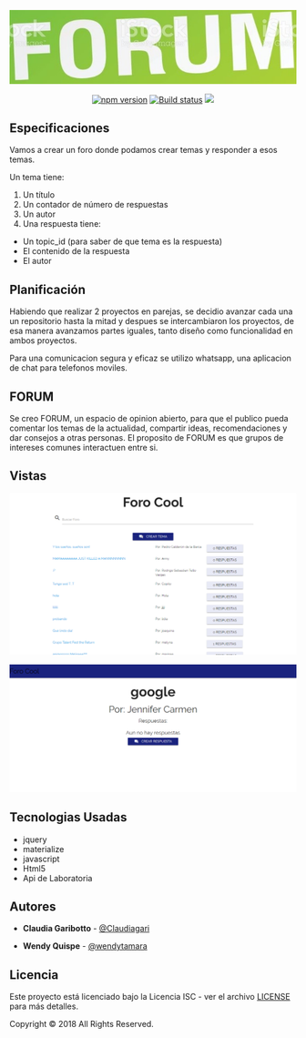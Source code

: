 

<p align="center">
	<img src="public/assets/images/ultimate.jpg" class="">
	</img>
</p>
<p align="center">
</p>
<p align="center">
  <a href="https://badge.fury.io/js/sweetalert"><img src="https://badge.fury.io/js/sweetalert.svg" alt="npm version" height="18"></a>
  <a href="https://travis-ci.org/t4t5/sweetalert"><img src="https://travis-ci.org/t4t5/sweetalert.svg" alt="Build status"/><a>
  <a href="https://github.com/t4t5/sweetalert/blob/master/LICENSE">
    <img src="https://img.shields.io/github/license/t4t5/sweetalert.svg" />
  </a>
</p>

##  Especificaciones
Vamos a crear un foro donde podamos crear temas y responder a esos temas.

Un tema tiene:

1. Un título
2. Un contador de número de respuestas
3. Un autor
4. Una respuesta tiene:


* Un topic_id (para saber de que tema es la respuesta)
* El contenido de la respuesta
* El autor


## Planificación

Habiendo que realizar 2 proyectos en parejas, se decidio
avanzar cada una un repositorio hasta la mitad y despues se intercambiaron los proyectos, de esa manera avanzamos  partes iguales, tanto diseño como funcionalidad en ambos proyectos.

Para una comunicacion segura y eficaz se utilizo whatsapp,
una aplicacion de chat para telefonos moviles.



## **FORUM**

Se creo FORUM, un espacio de opinion abierto,  para que el publico pueda comentar los temas de la actualidad, compartir ideas, recomendaciones y dar consejos a otras personas.
El proposito de FORUM es que grupos de intereses comunes interactuen entre si.

## Vistas
![vista1](public/assets/images/1.png)

![vista2](public/assets/images/2.png)

##  Tecnologias Usadas
- jquery
- materialize
- javascript
- Html5
- Api de Laboratoria

## Autores

- **Claudia Garibotto** - [@Claudiagari](https://github.com/Claudiagari)

- **Wendy Quispe** - [@wendytamara](https://github.com/wendytamara)

## Licencia

Este proyecto está licenciado bajo la Licencia ISC - ver el archivo [LICENSE](https://www.isc.org) para más detalles.

Copyright &copy; 2018 All Rights Reserved.
